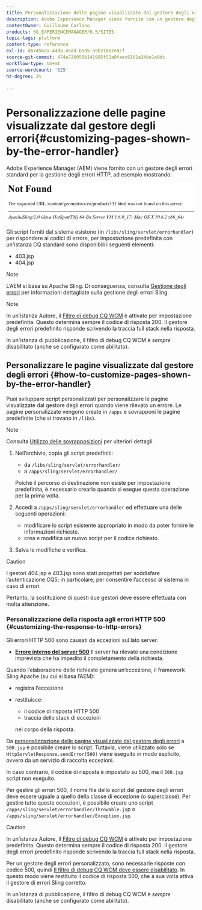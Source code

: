 ```yaml
---
title: Personalizzazione delle pagine visualizzate dal gestore degli errori
description: Adobe Experience Manager viene fornito con un gestore degli errori standard per la gestione degli errori HTTP.
contentOwner: Guillaume Carlino
products: SG_EXPERIENCEMANAGER/6.5/SITES
topic-tags: platform
content-type: reference
exl-id: d6745baa-44da-45dd-b5d5-a9b218e7e8cf
source-git-commit: 474a726058b141985f52a0faec6161a34be1e9dc
workflow-type: tm+mt
source-wordcount: '525'
ht-degree: 2%

---
```


# Personalizzazione delle pagine visualizzate dal gestore degli errori{#customizing-pages-shown-by-the-error-handler}

Adobe Experience Manager (AEM) viene fornito con un gestore degli errori standard per la gestione degli errori HTTP, ad esempio mostrando:

![chlimage_1-67](assets/chlimage_1-67a.png)

Gli script forniti dal sistema esistono (in `/libs/sling/servlet/errorhandler`) per rispondere ai codici di errore, per impostazione predefinita con un&#39;istanza CQ standard sono disponibili i seguenti elementi:

* 403.jsp
* 404.jsp

>[!NOTE]
>
>L’AEM si basa su Apache Sling. Di conseguenza, consulta [Gestione degli errori](https://sling.apache.org/documentation/the-sling-engine/errorhandling.html) per informazioni dettagliate sulla gestione degli errori Sling.

>[!NOTE]
>
>In un’istanza Autore, il [Filtro di debug CQ WCM](/help/sites-deploying/osgi-configuration-settings.md) è attivato per impostazione predefinita. Questo determina sempre il codice di risposta 200. Il gestore degli errori predefinito risponde scrivendo la traccia full stack nella risposta.
>
>In un’istanza di pubblicazione, il filtro di debug CQ WCM è *sempre* disabilitato (anche se configurato come abilitato).

## Personalizzare le pagine visualizzate dal gestore degli errori {#how-to-customize-pages-shown-by-the-error-handler}

Puoi sviluppare script personalizzati per personalizzare le pagine visualizzate dal gestore degli errori quando viene rilevato un errore. Le pagine personalizzate vengono create in `/apps` e sovrapponi le pagine predefinite (che si trovano in `/libs`).

>[!NOTE]
>
>Consulta [Utilizzo delle sovrapposizioni](/help/sites-developing/overlays.md) per ulteriori dettagli.

1. Nell’archivio, copia gli script predefiniti:

   * da `/libs/sling/servlet/errorhandler/`
   * a `/apps/sling/servlet/errorhandler/`

   Poiché il percorso di destinazione non esiste per impostazione predefinita, è necessario crearlo quando si esegue questa operazione per la prima volta.

1. Accedi a `/apps/sling/servlet/errorhandler` ed effettuare una delle seguenti operazioni:

   * modificare lo script esistente appropriato in modo da poter fornire le informazioni richieste.
   * crea e modifica un nuovo script per il codice richiesto.

1. Salva le modifiche e verifica.

>[!CAUTION]
>
>I gestori 404.jsp e 403.jsp sono stati progettati per soddisfare l’autenticazione CQ5; in particolare, per consentire l’accesso al sistema in caso di errori.
>
>Pertanto, la sostituzione di questi due gestori deve essere effettuata con molta attenzione.

### Personalizzazione della risposta agli errori HTTP 500 {#customizing-the-response-to-http-errors}

Gli errori HTTP 500 sono causati da eccezioni sul lato server.

* **[Errore interno del server 500](https://www.w3.org/Protocols/rfc2616/rfc2616-sec10.html)**
Il server ha rilevato una condizione imprevista che ha impedito il completamento della richiesta.

Quando l’elaborazione delle richieste genera un’eccezione, il framework Sling Apache (su cui si basa l’AEM):

* registra l’eccezione
* restituisce:

   * il codice di risposta HTTP 500
   * traccia dello stack di eccezioni

  nel corpo della risposta.

Da [personalizzazione delle pagine visualizzate dal gestore degli errori](#how-to-customize-pages-shown-by-the-error-handler) a `500.jsp` è possibile creare lo script. Tuttavia, viene utilizzato solo se `HttpServletResponse.sendError(500)` viene eseguito in modo esplicito, ovvero da un servizio di raccolta eccezioni.

In caso contrario, il codice di risposta è impostato su 500, ma il `500.jsp` script non eseguito.

Per gestire gli errori 500, il nome file dello script del gestore degli errori deve essere uguale a quello della classe di eccezione (o superclasse). Per gestire tutte queste eccezioni, è possibile creare uno script `/apps/sling/servlet/errorhandler/Throwable.js`p o `/apps/sling/servlet/errorhandler/Exception.jsp`.

>[!CAUTION]
>
>In un’istanza Autore, il [Filtro di debug CQ WCM](/help/sites-deploying/osgi-configuration-settings.md) è attivato per impostazione predefinita. Questo determina sempre il codice di risposta 200. Il gestore degli errori predefinito risponde scrivendo la traccia full stack nella risposta.
>
>Per un gestore degli errori personalizzato, sono necessarie risposte con codice 500, quindi [Il filtro di debug CQ WCM deve essere disabilitato](/help/sites-deploying/osgi-configuration-settings.md). In questo modo viene restituito il codice di risposta 500, che a sua volta attiva il gestore di errori Sling corretto.
>
>In un’istanza di pubblicazione, il filtro di debug CQ WCM è *sempre* disabilitato (anche se configurato come abilitato).
